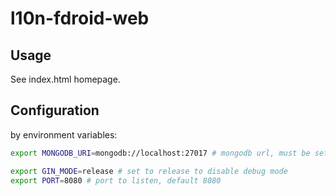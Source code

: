 # l10n-fdroid-web

## Usage

See index.html homepage.

## Configuration

by environment variables:

```bash
export MONGODB_URI=mongodb://localhost:27017 # mongodb url, must be set

export GIN_MODE=release # set to release to disable debug mode
export PORT=8080 # port to listen, default 8080
```
